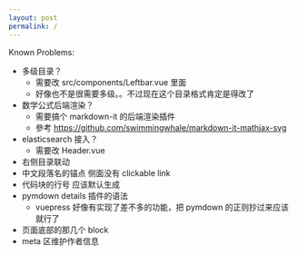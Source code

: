 ```yaml
---
layout: post
permalink: /
---
```


Known Problems:

- 多级目录？
  - 需要改 src/components/Leftbar.vue 里面
  - 好像也不是很需要多级。。不过现在这个目录格式肯定是得改了
- 数学公式后端渲染？
  - 需要搞个 markdown-it 的后端渲染插件
  - 參考 https://github.com/swimmingwhale/markdown-it-mathjax-svg
- elasticsearch 接入？
  - 需要改 Header.vue
- 右侧目录联动
- 中文段落名的锚点 侧面没有 clickable link
- 代码块的行号 应该默认生成
- pymdown details 插件的语法
  - vuepress 好像有实现了差不多的功能，把 pymdown 的正则抄过来应该就行了
- 页面底部的那几个 block
- meta 区维护作者信息
